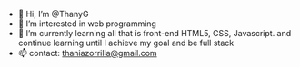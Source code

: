 - 👋 Hi, I’m @ThanyG
- 👀 I’m interested in web programming
- 🌱 I’m currently learning all that is front-end HTML5, CSS, Javascript. and continue learning until I achieve my goal and be full stack
- 📫 contact: thaniazorrilla@gmail.com

<!---
ThanyG/ThanyG is a ✨ special ✨ repository because its `README.md` (this file) appears on your GitHub profile.
You can click the Preview link to take a look at your changes.
--->
